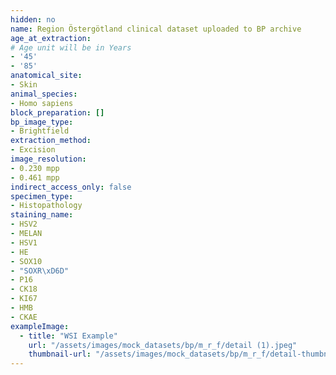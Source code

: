 ```yaml
---
hidden: no
name: Region Östergötland clinical dataset uploaded to BP archive
age_at_extraction:
# Age unit will be in Years
- '45' 
- '85'
anatomical_site:
- Skin
animal_species:
- Homo sapiens
block_preparation: []
bp_image_type:
- Brightfield
extraction_method:
- Excision
image_resolution:
- 0.230 mpp
- 0.461 mpp
indirect_access_only: false
specimen_type:
- Histopathology
staining_name:
- HSV2
- MELAN
- HSV1
- HE
- SOX10
- "SOXR\xD6D"
- P16
- CK18
- KI67
- HMB
- CKAE
exampleImage:
  - title: "WSI Example"
    url: "/assets/images/mock_datasets/bp/m_r_f/detail (1).jpeg"
    thumbnail-url: "/assets/images/mock_datasets/bp/m_r_f/detail-thumbnail (1).jpeg"
---
```

